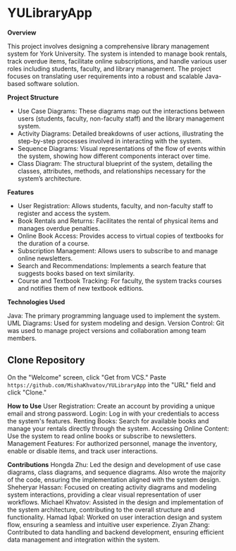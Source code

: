 # YULibraryApp

**Overview**

This project involves designing a comprehensive library management system for York University. The system is intended to manage book rentals, track overdue items, facilitate online subscriptions, and handle various user roles including students, faculty, and library management. The project focuses on translating user requirements into a robust and scalable Java-based software solution.

**Project Structure**
- Use Case Diagrams: These diagrams map out the interactions between users (students, faculty, non-faculty staff) and the library management system.
- Activity Diagrams: Detailed breakdowns of user actions, illustrating the step-by-step processes involved in interacting with the system.
- Sequence Diagrams: Visual representations of the flow of events within the system, showing how different components interact over time.
- Class Diagram: The structural blueprint of the system, detailing the classes, attributes, methods, and relationships necessary for the system’s architecture.
  
**Features**
- User Registration: Allows students, faculty, and non-faculty staff to register and access the system.
- Book Rentals and Returns: Facilitates the rental of physical items and manages overdue penalties.
- Online Book Access: Provides access to virtual copies of textbooks for the duration of a course.
- Subscription Management: Allows users to subscribe to and manage online newsletters.
- Search and Recommendations: Implements a search feature that suggests books based on text similarity.
- Course and Textbook Tracking: For faculty, the system tracks courses and notifies them of new textbook editions.

**Technologies Used**

Java: The primary programming language used to implement the system.
UML Diagrams: Used for system modeling and design.
Version Control: Git was used to manage project versions and collaboration among team members.

## Clone Repository

On the "Welcome" screen, click "Get from VCS." Paste `https://github.com/MishaKhvatov/YULibraryApp` into the "URL" field
and click "Clone."

**How to Use**
User Registration: Create an account by providing a unique email and strong password.
Login: Log in with your credentials to access the system's features.
Renting Books: Search for available books and manage your rentals directly through the system.
Accessing Online Content: Use the system to read online books or subscribe to newsletters.
Management Features: For authorized personnel, manage the inventory, enable or disable items, and track user interactions.

**Contributions**
Hongda Zhu: Led the design and development of use case diagrams, class diagrams, and sequence diagrams. Also wrote the majority of the code, ensuring the implementation aligned with the system design.
Sheheryar Hassan: Focused on creating activity diagrams and modeling system interactions, providing a clear visual representation of user workflows.
Michael Khvatov: Assisted in the design and implementation of the system architecture, contributing to the overall structure and functionality.
Hamad Iqbal: Worked on user interaction design and system flow, ensuring a seamless and intuitive user experience.
Ziyan Zhang: Contributed to data handling and backend development, ensuring efficient data management and integration within the system.
